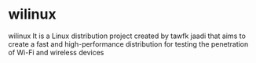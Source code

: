 # wilinux
wilinux It is a Linux distribution project created by tawfk jaadi 
 that aims to create a fast and high-performance distribution for testing the penetration of Wi-Fi and wireless devices 
  

